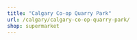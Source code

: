 ```yaml
---
title: "Calgary Co-op Quarry Park"
url: /calgary/calgary-co-op-quarry-park/
shop: supermarket
---
```

